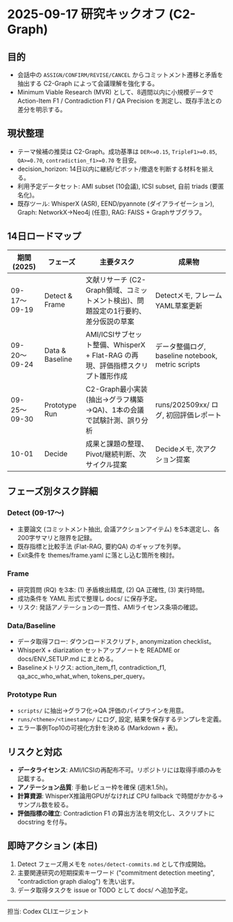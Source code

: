 # 2025-09-17 研究キックオフ (C2-Graph)

## 目的
- 会話中の `ASSIGN/CONFIRM/REVISE/CANCEL` からコミットメント遷移と矛盾を抽出する C2-Graph によって会議理解を強化する。
- Minimum Viable Research (MVR) として、8週間以内に小規模データで Action-Item F1 / Contradiction F1 / QA Precision を測定し、既存手法との差分を明示する。

## 現状整理
- テーマ候補の推奨は C2-Graph。成功基準は `DER<=0.15`, `TripleF1>=0.85`, `QA>=0.70`, `contradiction_f1>=0.70` を目安。
- decision_horizon: 14日以内に継続/ピボット/撤退を判断する材料を揃える。
- 利用予定データセット: AMI subset (10会議), ICSI subset, 自前 triads (要匿名化)。
- 既存ツール: WhisperX (ASR), EEND/pyannote (ダイアライゼーション), Graph: NetworkX→Neo4j (任意), RAG: FAISS + Graphサブグラフ。

## 14日ロードマップ
| 期間 (2025) | フェーズ | 主要タスク | 成果物 |
| --- | --- | --- | --- |
| 09-17〜09-19 | Detect & Frame | 文献リサーチ (C2-Graph領域、コミットメント検出)、問題設定の1行要約、差分仮説の草案 | Detectメモ, フレームYAML草案更新 |
| 09-20〜09-24 | Data & Baseline | AMI/ICSIサブセット整備、WhisperX + Flat-RAG の再現、評価指標スクリプト雛形作成 | データ整備ログ, baseline notebook, metric scripts |
| 09-25〜09-30 | Prototype Run | C2-Graph最小実装 (抽出→グラフ構築→QA)、1本の会議で試験計測、誤り分析 | runs/202509xx/ ログ, 初回評価レポート |
| 10-01 | Decide | 成果と課題の整理、Pivot/継続判断、次サイクル提案 | Decideメモ, 次アクション提案 |

## フェーズ別タスク詳細
### Detect (09-17〜)
- 主要論文 (コミットメント抽出, 会議アクションアイテム) を5本選定し、各200字サマリと限界を記録。
- 既存指標と比較手法 (Flat-RAG, 要約QA) のギャップを列挙。
- Exit条件を themes/frame.yaml に落とし込む箇所を検討。

### Frame
- 研究質問 (RQ) を3本: (1) 矛盾検出精度, (2) QA 正確性, (3) 実行時間。
- 成功条件を YAML 形式で整理し docs/ に保存予定。
- リスク: 発話アノテーションの一貫性、AMIライセンス条項の確認。

### Data/Baseline
- データ取得フロー: ダウンロードスクリプト, anonymization checklist。
- WhisperX + diarization セットアップノートを README or docs/ENV_SETUP.md にまとめる。
- Baselineメトリクス: action_item_f1, contradiction_f1, qa_acc_who_what_when, tokens_per_query。

### Prototype Run
- `scripts/` に抽出→グラフ化→QA 評価のパイプラインを用意。
- `runs/<theme>/<timestamp>/` にログ, 設定, 結果を保存するテンプレを定義。
- エラー事例Top10の可視化方針を決める (Markdown + 表)。

## リスクと対応
- **データライセンス**: AMI/ICSIの再配布不可。リポジトリには取得手順のみを記載する。
- **アノテーション品質**: 手動レビュー枠を確保 (週末1.5h)。
- **計算資源**: WhisperX推論用GPUがなければ CPU fallback で時間がかかる→サンプル数を絞る。
- **評価指標の確立**: Contradiction F1 の算出方法を明文化し、スクリプトに docstring を付与。

## 即時アクション (本日)
1. Detect フェーズ用メモを `notes/detect-commits.md` として作成開始。
2. 主要関連研究の短期探索キーワード ("commitment detection meeting", "contradiction graph dialog") を洗い出す。
3. データ取得タスクを issue or TODO として docs/ へ追加予定。

---
担当: Codex CLIエージェント
